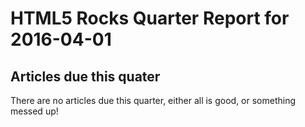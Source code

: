 HTML5 Rocks Quarter Report for 2016-04-01
=========================================

Articles due this quater
------------------------

There are no articles due this quarter, either all is good, or something messed up!


